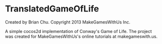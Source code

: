 TranslatedGameOfLife
====================

Created by Brian Chu. Copyright 2013 MakeGamesWithUs Inc.

A simple cocos2d implementation of Conway's Game of Life. The project was created for MakeGamesWithUs's online tutorials at makegameswith.us.